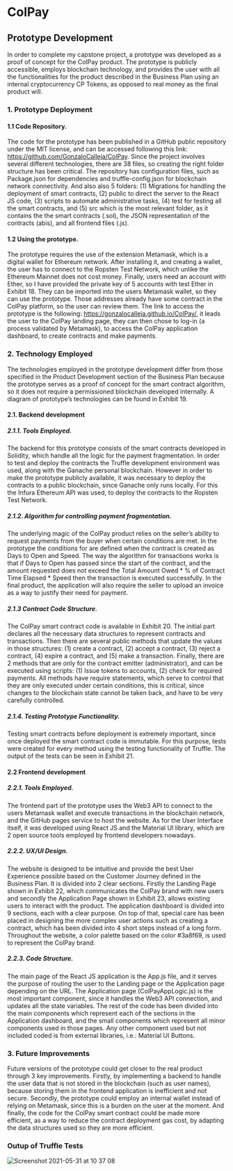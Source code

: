 # ColPay
## Prototype Development
In order to complete my capstone project, a prototype was developed as a proof of concept for the ColPay product. The prototype is publicly accessible, employs blockchain technology, and provides the user with all the functionalities for the product described in the Business Plan using an internal cryptocurrency CP Tokens, as opposed to real money as the final product will.
### 1. Prototype Deployment
#### 1.1 Code Repository.
The code for the prototype has been published in a GitHub public repository under the MIT license, and can be accessed following this link: https://github.com/GonzaloCalleja/ColPay.
Since the project involves several different technologies, there are 38 files, so creating the right folder structure has been critical. The repository has configuration files, such as Package.json for dependencies and truffle-config.json for blockchain network connectivity. And also also 5 folders: (1) Migrations for handling the deployment of smart contracts, (2) public to direct the server to the React JS code, (3) scripts to automate administrative tasks, (4) test for testing all the smart contracts, and (5) src which is the most relevant folder, as it contains the the smart contracts (.sol), the JSON representation of the contracts (abis), and all frontend files (.js).
#### 1.2 Using the prototype.
The prototype requires the use of the extension Metamask, which is a digital wallet for Ethereum network. After installing it, and creating a wallet, the user has to connect to the Ropsten Test Network, which unlike the Ethereum Mainnet does not cost money. Finally, users need an account with Ether, so I have provided the private key of 5 accounts with test Ether in Exhibit 18. They can be imported into the users Metamask wallet, so they can use the prototype. Those addresses already have some contract in the ColPay platform, so the user can review them.
The link to access the prototype is the following: https://gonzalocalleja.github.io/ColPay/, it leads the user to the ColPay landing page, they can then chose to log-in (a process validated by Metamask), to access the ColPay application dashboard, to create contracts and make payments.
### 2. Technology Employed
The technologies employed in the prototype development differ from those specified in the Product Development section of the Business Plan because the prototype serves as a proof of concept for the smart contract algorithm, so it does not require a permissioned blockchain developed internally. A diagram of prototype’s technologies can be found in Exhibit 19.
#### 2.1. Backend development
##### 2.1.1. Tools Employed.
The backend for this prototype consists of the smart contracts developed in Solidity, which handle all the logic for the payment fragmentation. In order to test and deploy the contracts the Truffle development environment was used, along with the Ganache personal blockchain. However in order to make the prototype publicly available, it was necessary to deploy the contracts to a public blockchain, since Ganache only runs locally. For this the Infura Ethereum API was used, to deploy the contracts to the Ropsten Test Network.
##### 2.1.2. Algorithm for controlling payment fragmentation.
The underlying magic of the ColPay product relies on the seller’s ability to request payments from the buyer when certain conditions are met. In the prototype the conditions for are defined when the contract is created as Days to Open and Speed. The way the algorithm for transactions works is that if Days to Open has passed since the start of the contract, and the amount requested does not exceed the Total Amount Owed * % of Contract Time Elapsed * Speed then the transaction is executed successfully. In the final product, the application will also require the seller to upload an invoice as a way to justify their need for payment.
##### 2.1.3 Contract Code Structure.
The ColPay smart contract code is available in Exhibit 20. The initial part declares all the necessary data structures to represent contracts and transactions. Then there are several public methods that update the values in those structures: (1) create a contract, (2) accept a contract, (3) reject a contract, (4) expire a contract, and (5) make a transaction. Finally, there are 2 methods that are only for the contract emitter (administrator), and can be executed using scripts: (1) Issue tokens to accounts, (2) check for required payments. All methods have require statements, which serve to control that they are only executed under certain conditions, this is critical, since changes to the blockchain state cannot be taken back, and have to be very carefully controlled.
##### 2.1.4. Testing Prototype Functionality.
Testing smart contracts before deployment is extremely important, since once deployed the smart contract code is immutable. For this purpose, tests were created for every method using the testing functionality of Truffle. The output of the tests can be seen in Exhibit 21.
#### 2.2 Frontend development
##### 2.2.1. Tools Employed.
The frontend part of the prototype uses the Web3 API to connect to the users Metamask wallet and execute transactions in the blockchain network, and the GitHub pages service to host the website. As for the User Interface itself, it was developed using React JS and the Material UI library, which are 2 open source tools employed by frontend developers nowadays.
##### 2.2.2. UX/UI Design.
The website is designed to be intuitive and provide the best User Experience possible based on the Customer Journey defined in the Business Plan. It is divided into 2 clear sections. Firstly the Landing Page shown in Exhibit 22, which communicates the ColPay brand with new users and secondly the Application Page shown in Exhibit 23, allows existing users to interact with the product. The application dashboard is divided into 9 sections, each with a clear purpose. On top of that, special care has been placed in designing the more complex user actions such as creating a contract, which has been divided into 4 short steps instead of a long form. Throughout the website, a color palette based on the color #3a8f69, is used to represent the ColPay brand.
##### 2.2.3. Code Structure.
The main page of the React JS application is the App.js file, and it serves the purpose of routing the user to the Landing page or the Application page depending on the URL. The Application page (ColPayAppLogic.js) is the most important component, since it handles the Web3 API connection, and updates all the state variables. The rest of the code has been divided into the main components which represent each of the sections in the Application dashboard, and the small components which represent all minor components used in those pages. Any other component used but not included coded is from external libraries, i.e.: Material UI Buttons.
### 3. Future Improvements
Future versions of the prototype could get closer to the real product through 3 key improvements. Firstly, by implementing a backend to handle the user data that is not stored in the blockchain (such as user names), because storing them in the frontend application is inefficient and not secure. Secondly, the prototype could employ an internal wallet instead of relying on Metamask, since this is a burden on the user at the moment. And finally, the code for the ColPay smart contract could be made more efficient, as a way to reduce the contract deployment gas cost, by adapting the data structures used so they are more efficient.
### Outup of Truffle Tests
![Screenshot 2021-05-31 at 10 37 08](https://user-images.githubusercontent.com/37070611/120166495-ec946680-c1fc-11eb-9c0b-848e02b1d3ff.png)
